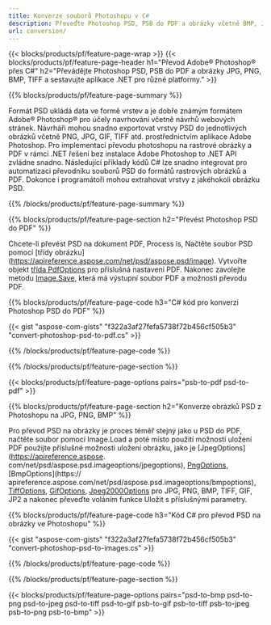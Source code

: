 ```yaml
---
title: Konverze souborů Photoshopu v C#
description: Převeďte Photoshop PSD, PSB do PDF a obrázky včetně BMP, JPG, PNG, TIFF s několika řádky kódu C# prostřednictvím knihovny .NET.
url: conversion/
---
```


{{< blocks/products/pf/feature-page-wrap >}}
{{< blocks/products/pf/feature-page-header h1="Převod Adobe® Photoshop® přes C#" h2="Převádějte Photoshop PSD, PSB do PDF a obrázky JPG, PNG, BMP, TIFF a sestavujte aplikace .NET pro různé platformy." >}}

{{% blocks/products/pf/feature-page-summary %}}

Formát PSD ukládá data ve formě vrstev a je dobře známým formátem Adobe® Photoshop® pro účely navrhování včetně návrhů webových stránek. Návrháři mohou snadno exportovat vrstvy PSD do jednotlivých obrázků včetně PNG, JPG, GIF, TIFF atd. prostřednictvím aplikace Adobe Photoshop. Pro implementaci převodu photoshopu na rastrové obrázky a PDF v rámci .NET řešení bez instalace Adobe Photoshop to .NET API zvládne snadno. Následující příklady kódů C# lze snadno integrovat pro automatizaci převodníku souborů PSD do formátů rastrových obrázků a PDF. Dokonce i programátoři mohou extrahovat vrstvy z jakéhokoli obrázku PSD.


{{% /blocks/products/pf/feature-page-summary  %}}

{{% blocks/products/pf/feature-page-section  h2="Převést Photoshop PSD do PDF" %}}

Chcete-li převést PSD na dokument PDF, Process is, Načtěte soubor PSD pomocí [třídy obrázku] (https://apireference.aspose.com/net/psd/aspose.psd/image). Vytvořte objekt [třída PdfOptions](https://apireference.aspose.com/net/psd/aspose.psd.imageoptions/pdfoptions) pro příslušná nastavení PDF. Nakonec zavolejte metodu [Image.Save](https://apireference.aspose.com/net/psd/aspose.psd.image/save/methods/3), která má výstupní soubor PDF a možnosti převodu PDF.

{{% blocks/products/pf/feature-page-code h3="C# kód pro konverzi Photoshop PSD do PDF" %}}

{{< gist "aspose-com-gists" "f322a3af27fefa5738f72b456cf505b3" "convert-photoshop-psd-to-pdf.cs" >}}

{{% /blocks/products/pf/feature-page-code  %}}

{{% /blocks/products/pf/feature-page-section %}}

{{< blocks/products/pf/feature-page-options pairs="psb-to-pdf psd-to-pdf" >}}

{{% blocks/products/pf/feature-page-section  h2="Konverze obrázků PSD z Photoshopu na JPG, PNG, BMP" %}}

Pro převod PSD na obrázky je proces téměř stejný jako u PSD do PDF, načtěte soubor pomocí Image.Load a poté místo použití možností uložení PDF použijte příslušné možnosti uložení obrázku, jako je [JpegOptions](https://apireference.aspose. com/net/psd/aspose.psd.imageoptions/jpegoptions), [PngOptions](https://apireference.aspose.com/net/psd/aspose.psd.imageoptions/pngoptions), [BmpOptions](https:// apireference.aspose.com/net/psd/aspose.psd.imageoptions/bmpoptions), [TiffOptions](https://apireference.aspose.com/net/psd/aspose.psd.imageoptions/tiffoptions), [GifOptions]( https://apireference.aspose.com/net/psd/aspose.psd.imageoptions/gifoptions), [Jpeg2000Options](https://apireference.aspose.com/net/psd/aspose.psd.imageoptions/jpeg2000options) pro JPG, PNG, BMP, TIFF, GIF, JP2 a nakonec převeďte voláním funkce Uložit s příslušnými parametry.


{{% blocks/products/pf/feature-page-code h3="Kód C# pro převod PSD na obrázky ve Photoshopu" %}}

{{< gist "aspose-com-gists" "f322a3af27fefa5738f72b456cf505b3" "convert-photoshop-psd-to-images.cs" >}}

{{% /blocks/products/pf/feature-page-code  %}}

{{% /blocks/products/pf/feature-page-section %}}

{{< blocks/products/pf/feature-page-options pairs="psd-to-bmp psd-to-png psd-to-jpeg psd-to-tiff psd-to-gif psb-to-gif psb-to-tiff psb-to-jpeg psb-to-png psb-to-bmp" >}}
